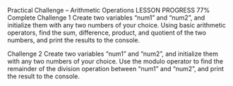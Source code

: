 Practical Challenge – Arithmetic Operations
LESSON PROGRESS
77% Complete
Challenge 1
Create two variables “num1” and “num2”, and initialize them with any two numbers of your choice. Using basic arithmetic operators, find the sum, difference, product, and quotient of the two numbers, and print the results to the console.

Challenge 2
Create two variables “num1” and “num2”, and initialize them with any two numbers of your choice. Use the modulo operator to find the remainder of the division operation between “num1” and “num2”, and print the result to the console.
